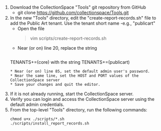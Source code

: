 1. Download the CollectionSpace "Tools" git repository from GitHub
   * git clone https://github.com/collectionspace/Tools.git
2. In the new "Tools" directory, edit the "create-report-records.sh" file to add the Public Art tenant.  Use the tenant short name -e.g., "publicart"
    * Open the file
        > vim scripts/create-report-records.sh
    * Near (or on) line 20, replace the string
        ```
	TENANTS+=(core)
            with the string
	TENANTS+=(publicart)
	```
    * Near (or on) line 85, set the default admin user's password.
    * Near the same line, set the HOST and PORT values of the CollectionSpace server
    * Save your changes and quit the editor.
3. If it is not already running, start the CollectionSpace server.
4. Verify you can login and access the CollectionSpace server using the default admin credentials.
5. From the top-level "Tools" directory, run the following commands:
    ```
    chmod u+x ./scripts/*.sh
    ./scripts/install_report_records.sh
    ```
